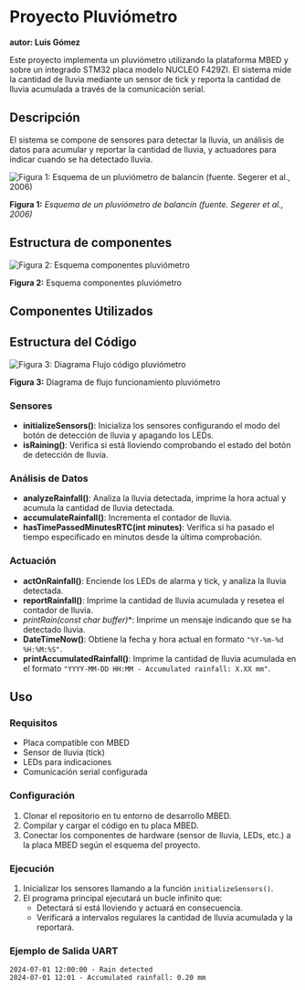 # Proyecto Pluviómetro

**autor: Luis Gómez**

Este proyecto implementa un pluviómetro utilizando la plataforma MBED y sobre un integrado STM32 placa modelo NUCLEO F429ZI. El sistema mide la cantidad de lluvia mediante un sensor de tick y reporta la cantidad de lluvia acumulada a través de la comunicación serial.


## Descripción

El sistema se compone de sensores para detectar la lluvia, un análisis de datos para acumular y reportar la cantidad de lluvia, y actuadores para indicar cuando se ha detectado lluvia.

![Figura 1: Esquema de un pluviómetro de balancín (fuente. Segerer et al., 2006)
](doc/fig/pluviometro.png)

**Figura 1:** *Esquema de un pluviómetro de balancín (fuente. Segerer et al., 2006)*

## Estructura de componentes 

![Figura 2: Esquema componentes pluviómetro
](doc/fig/esquema_periferico_pluviometro.jpg)

**Figura 2:** Esquema componentes pluviómetro


## Componentes Utilizados 




## Estructura del Código


![Figura 3: Diagrama Flujo código pluviómetro 
](doc/fig/Diagrama_pluviometro.png)

**Figura 3:** Diagrama de flujo funcionamiento pluviómetro


### Sensores

- **initializeSensors()**: Inicializa los sensores configurando el modo del botón de detección de lluvia y apagando los LEDs.
- **isRaining()**: Verifica si está lloviendo comprobando el estado del botón de detección de lluvia.

### Análisis de Datos

- **analyzeRainfall()**: Analiza la lluvia detectada, imprime la hora actual y acumula la cantidad de lluvia detectada.
- **accumulateRainfall()**: Incrementa el contador de lluvia.
- **hasTimePassedMinutesRTC(int minutes)**: Verifica si ha pasado el tiempo especificado en minutos desde la última comprobación.

### Actuación

- **actOnRainfall()**: Enciende los LEDs de alarma y tick, y analiza la lluvia detectada.
- **reportRainfall()**: Imprime la cantidad de lluvia acumulada y resetea el contador de lluvia.
- **printRain(const char* buffer)**: Imprime un mensaje indicando que se ha detectado lluvia.
- **DateTimeNow()**: Obtiene la fecha y hora actual en formato `"%Y-%m-%d %H:%M:%S"`.
- **printAccumulatedRainfall()**: Imprime la cantidad de lluvia acumulada en el formato `"YYYY-MM-DD HH:MM - Accumulated rainfall: X.XX mm"`.


 

## Uso

### Requisitos

- Placa compatible con MBED
- Sensor de lluvia (tick)
- LEDs para indicaciones
- Comunicación serial configurada

### Configuración

1. Clonar el repositorio en tu entorno de desarrollo MBED.
2. Compilar y cargar el código en tu placa MBED.
3. Conectar los componentes de hardware (sensor de lluvia, LEDs, etc.) a la placa MBED según el esquema del proyecto.

### Ejecución

1. Inicializar los sensores llamando a la función `initializeSensors()`.
2. El programa principal ejecutará un bucle infinito que:
    - Detectará si está lloviendo y actuará en consecuencia.
    - Verificará a intervalos regulares la cantidad de lluvia acumulada y la reportará.

### Ejemplo de Salida UART

```plaintext
2024-07-01 12:00:00 - Rain detected
2024-07-01 12:01 - Accumulated rainfall: 0.20 mm

